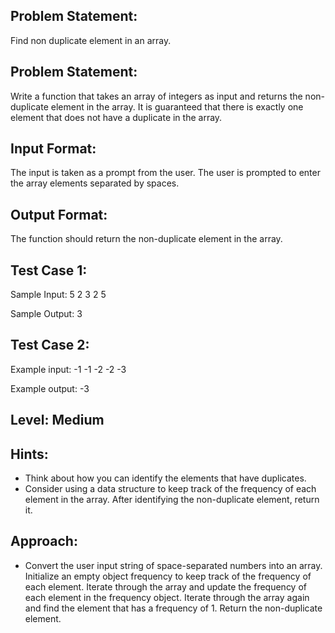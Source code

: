 ## Problem Statement:
Find non duplicate element in an array.

## Problem Statement:
Write a function that takes an array of integers as 
input and returns the non-duplicate element in the 
array. It is guaranteed that there is exactly one 
element that does not have a duplicate in the array.


## Input Format:
The input is taken as a prompt from the user. 
The user is prompted to enter the array elements 
separated by spaces.

## Output Format:
The function should return the 
non-duplicate element in the array.

## Test Case 1:
Sample Input:
5 2 3 2 5

Sample Output:
3

## Test Case 2:
Example input:
-1 -1 -2 -2 -3

Example output:
-3

## Level: Medium

## Hints:
- Think about how you can identify the elements 
that have duplicates.
- Consider using a data structure to keep track 
of the frequency of each element in the array.
After identifying the non-duplicate element, return it.

## Approach:
- Convert the user input string of space-separated numbers into an array.
Initialize an empty object frequency to keep track of the frequency of each element.
Iterate through the array and update the frequency of each element in the frequency object.
Iterate through the array again and find the element that has a frequency of 1.
Return the non-duplicate element.

